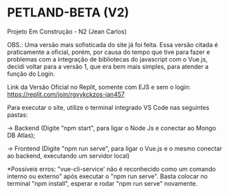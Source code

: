 # PETLAND-BETA (V2)
Projeto Em Construção - N2 (Jean Carlos)

OBS.: Uma versão mais sofisticada do site já foi feita. Essa versão citada é praticamente a oficial, porém, por causa do tempo que tive para fazer e problemas com a integração de bibliotecas do javascript com o Vue.js, decidi voltar para a versão 1, que era bem mais simples, para atender a função do Login.

Link da Versão Oficial no Replit, somente com EJS e sem o login: https://replit.com/join/rgvykckzos-jan457

Para executar o site, utilize o terminal integrado VS Code nas seguintes pastas:

 -> Backend (Digite "npm start", para ligar o Node Js e conectar ao Mongo DB Atlas);
 
 -> Frontend (Digite "npm run serve", para ligar o Vue.js e o mesmo conectar ao backend, executando um servidor local)


*Possíveis erros: "vue-cli-service' não é reconhecido como um comando interno ou externo" após executar o "npm run serve". Basta colocar no terminal "npm install", esperar e rodar "npm run serve" novamente.


